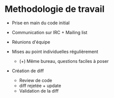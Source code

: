# Methodologie de travail

- Prise en main du code initial
- Communication sur IRC + Mailing list

- Réunions d'équipe
- Mises au point individuelles régulièrement
  - (+) Même bureau, questions faciles à poser

- Création de diff
  - Review de code
  - diff rejetée + update
  - Validation de la diff
